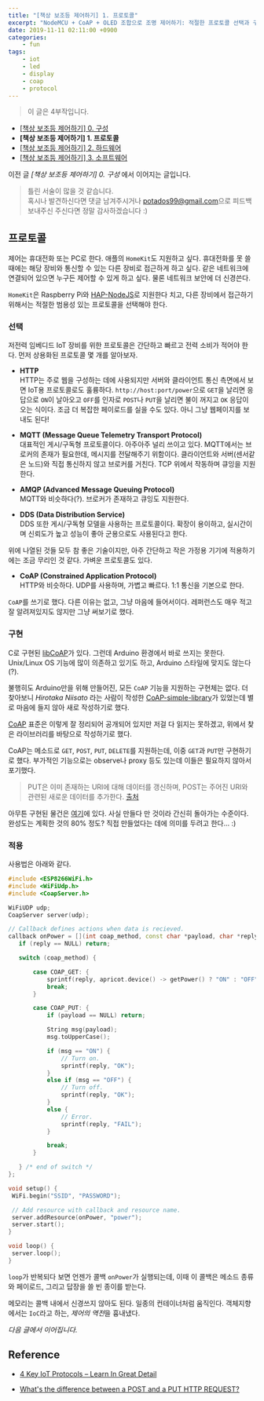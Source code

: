 ```yaml
---
title: "[책상 보조등 제어하기] 1. 프로토콜"
excerpt: "NodeMCU + CoAP + OLED 조합으로 조명 제어하기: 적절한 프로토콜 선택과 구현"
date: 2019-11-11 02:11:00 +0900
categories:
    - fun
tags:
    - iot
    - led
    - display
    - coap
    - protocol
---
```


> 이 글은 4부작입니다.
- [[책상 보조등 제어하기] 0. 구성](https://potados99.github.io/fun/coap-light-0)
- **[책상 보조등 제어하기] 1. 프로토콜**
- [[책상 보조등 제어하기] 2. 하드웨어](https://potados99.github.io/fun/coap-light-2)
- [[책상 보조등 제어하기] 3. 소프트웨어](https://potados99.github.io/fun/coap-light-3)

이전 글 *\[책상 보조등 제어하기\] 0. 구성* 에서 이어지는 글입니다.

> 틀린 서술이 많을 것 같습니다.     
혹시나 발견하신다면 댓글 남겨주시거나 <potados99@gmail.com>으로 피드백 보내주신 주신다면 정말 감사하겠습니다 :)

## 프로토콜

제어는 휴대전화 또는 PC로 한다. 애플의 `HomeKit`도 지원하고 싶다. 휴대전화를 못 쓸 때에는 해당 장비와 통신할 수 있는 다른 장비로 접근하게 하고 싶다. 같은 네트워크에 연결되어 있으면 누구든 제어할 수 있게 하고 싶다. 물론 네트워크 보안에 더 신경쓴다.

`HomeKit`은 Raspberry Pi와 [HAP-NodeJS](https://github.com/KhaosT/HAP-NodeJS)로 지원한다 치고, 다른 장비에서 접근하기 위해서는 적절한 범용성 있는 프로토콜을 선택해야 한다.

### 선택

저전력 임베디드 IoT 장비를 위한 프로토콜은 간단하고 빠르고 전력 소비가 적어야 한다. 먼저 상용화된 프로토콜 몇 개를 알아보자.

- **HTTP**    
HTTP는 주로 웹을 구성하는 데에 사용되지만 서버와 클라이언트 통신 측면에서 보면 IoT용 프로토콜로도 훌륭하다. `http://host:port/power`으로 `GET`을 날리면 응답으로 `ON`이 날아오고 `OFF`를 인자로 `POST`나 `PUT`을 날리면 불이 꺼지고 `OK` 응답이 오는 식이다. 조금 더 복잡한 페이로드를 실을 수도 있다. 아니 그냥 웹페이지를 보내도 된다!

- **MQTT (Message Queue Telemetry Transport Protocol)**   
대표적인 게시/구독형 프로토콜이다. 아주아주 널리 쓰이고 있다. MQTT에서는 브로커의 존재가 필요한데, 메시지를 전달해주기 위함이다. 클라이언트와 서버(센서같은 노드)와 직접 통신하지 않고 브로커를 거친다. TCP 위에서 작동하며 큐잉을 지원한다.

- **AMQP (Advanced Message Queuing Protocol)**    
MQTT와 비슷하다(?). 브로커가 존재하고 큐잉도 지원한다.

- **DDS (Data Distribution Service)**    
DDS 또한 게시/구독형 모델을 사용하는 프로토콜이다. 확장이 용이하고, 실시간이며 신뢰도가 높고 성능이 좋아 군용으로도 사용된다고 한다.

위에 나열된 것들 모두 참 좋은 기술이지만, 아주 간단하고 작은 가정용 기기에 적용하기에는 조금 무리인 것 같다. 가벼운 프로토콜도 있다.

- **CoAP (Constrained Application Protocol)**    
HTTP와 비슷하다. UDP를 사용하며, 가볍고 빠르다. 1:1 통신을 기본으로 한다.

`CoAP`를 쓰기로 했다. 다른 이유는 없고, 그냥 마음에 들어서이다. 레퍼런스도 매우 적고 잘 알려져있지도 않지만 그냥 써보기로 했다.

### 구현

 C로 구현된 [libCoAP](https://libcoap.net)가 있다. 그런데 Arduino 환경에서 바로 쓰지는 못한다. Unix/Linux OS 기능에 많이 의존하고 있기도 하고, Arduino 스타일에 맞지도 않는다(?).

 불행히도 Arduino만을 위해 만들어진, 모든 `CoAP` 기능을 지원하는 구현체는 없다. 더 찾아보니 *Hirotaka Niisato* 라는 사람이 작성한 [CoAP-simple-library](https://github.com/hirotakaster/CoAP-simple-library)가 있었는데 별로 마음에 들지 않아 새로 작성하기로 했다.

 [CoAP](https://tools.ietf.org/html/rfc7252) 표준은 이렇게 잘 정리되어 공개되어 있지만 저걸 다 읽지는 못하겠고, 위에서 찾은 라이브러리를 바탕으로 작성하기로 했다.

 CoAP는 메소드로 `GET`, `POST`, `PUT`, `DELETE`를 지원하는데, 이중 `GET`과 `PUT`만 구현하기로 했다. 부가적인 기능으로는 observe나 proxy 등도 있는데 이들은 필요하지 않아서 포기했다.

 > PUT은 이미 존재하는 URI에 대해 데이터를 갱신하며, POST는 주어진 URI와 관련된 새로운 데이터를 추가한다. [출처](https://stackoverflow.com/questions/107390/whats-the-difference-between-a-post-and-a-put-http-request)

 아무튼 구현된 물건은 [여기](https://github.com/potados99/CoAP)에 있다. 사실 만들다 만 것이라 간신히 돌아가는 수준이다. 완성도는 계획한 것의 80% 정도? 직접 만들었다는 데에 의미를 두려고 한다... :)

### 적용

 사용법은 아래와 같다.

 ~~~c++
#include <ESP8266WiFi.h>
#include <WiFiUdp.h>
#include <CoapServer.h>

WiFiUDP udp;
CoapServer server(udp);

// Callback defines actions when data is recieved.
callback onPower = [](int coap_method, const char *payload, char *reply) {
    if (reply == NULL) return;

    switch (coap_method) {

        case COAP_GET: {
            sprintf(reply, apricot.device() -> getPower() ? "ON" : "OFF");
            break;
        }

        case COAP_PUT: {
            if (payload == NULL) return;

            String msg(payload);
            msg.toUpperCase();

            if (msg == "ON") {
                // Turn on.
                sprintf(reply, "OK");
            }
            else if (msg == "OFF") {
                // Turn off.
                sprintf(reply, "OK");
            }
            else {
                // Error.
                sprintf(reply, "FAIL");
            }

            break;
        }

    } /* end of switch */
};

void setup() {
  WiFi.begin("SSID", "PASSWORD");

  // Add resource with callback and resource name.
  server.addResource(onPower, "power");
  server.start();
}

void loop() {
  server.loop();
}
 ~~~

`loop`가 반복되다 보면 언젠가 콜백 `onPower`가 실행되는데, 이때 이 콜백은 메소드 종류와 페이로드, 그리고 답장을 쓸 빈 종이를 받는다.

 메모리는 콜백 내에서 신경쓰지 않아도 된다. 일종의 컨테이너처럼 움직인다. 객체지향에서는 `IoC`라고 하는, *제어의 역전*을 흉내냈다.

*다음 글에서 이어집니다.*

## Reference

- [4 Key IoT Protocols – Learn In Great Detail](https://data-flair.training/blogs/iot-protocols/)

- [What's the difference between a POST and a PUT HTTP REQUEST?](https://stackoverflow.com/questions/107390/whats-the-difference-between-a-post-and-a-put-http-request)
